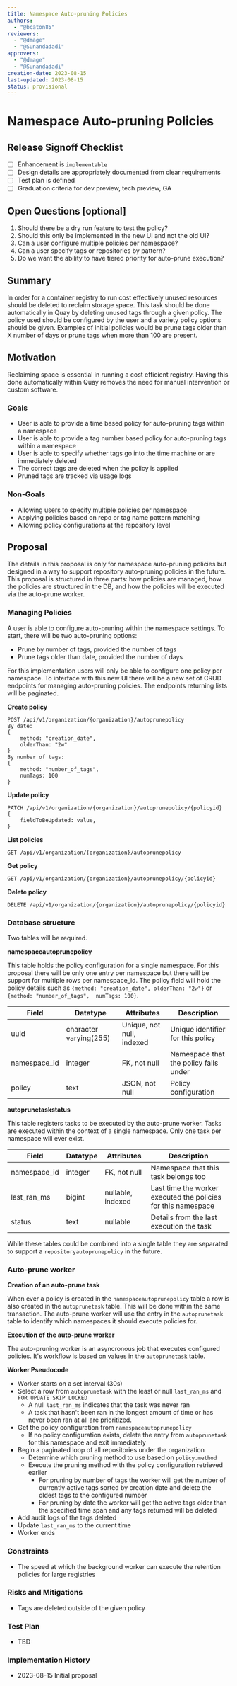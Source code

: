 ```yaml
---
title: Namespace Auto-pruning Policies
authors:
  - "@bcaton85"
reviewers:
  - "@dmage"
  - "@Sunandadadi"
approvers:
  - "@dmage"
  - "@Sunandadadi"
creation-date: 2023-08-15
last-updated: 2023-08-15
status: provisional
---
```


# Namespace Auto-pruning Policies

## Release Signoff Checklist

- [ ] Enhancement is `implementable`
- [ ] Design details are appropriately documented from clear requirements
- [ ] Test plan is defined
- [ ] Graduation criteria for dev preview, tech preview, GA

## Open Questions [optional]

1. Should there be a dry run feature to test the policy?
1. Should this only be implemented in the new UI and not the old UI?
1. Can a user configure multiple policies per namespace?
1. Can a user specify tags or repositories by pattern?
1. Do we want the ability to have tiered priority for auto-prune execution?

## Summary

In order for a container registry to run cost effectively unused resources should be deleted to reclaim storage space. This task should be done automatically in Quay by deleting unused tags through a given policy. The policy used should be configured by the user and a variety policy options should be given. Examples of initial policies would be prune tags older than X number of days or prune tags when more than 100 are present.

## Motivation

Reclaiming space is essential in running a cost efficient registry. Having this done automatically within Quay removes the need for manual intervention or custom software.

### Goals

* User is able to provide a time based policy for auto-pruning tags within a namespace
* User is able to provide a tag number based policy for auto-pruning tags within a namespace
* User is able to specify whether tags go into the time machine or are immediately deleted
* The correct tags are deleted when the policy is applied
* Pruned tags are tracked via usage logs

### Non-Goals

* Allowing users to specify multiple policies per namespace
* Applying policies based on repo or tag name pattern matching
* Allowing policy configurations at the repository level

## Proposal

The details in this proposal is only for namespace auto-pruning policies but designed in a way to support repository auto-pruning policies in the future. This proposal is structured in three parts: how policies are managed, how the policies are structured in the DB, and how the policies will be executed via the auto-prune worker.

### Managing Policies

A user is able to configure auto-pruning within the namespace settings. To start, there will be two auto-pruning options:
* Prune by number of tags, provided the number of tags
* Prune tags older than date, provided the number of days 

For this implementation users will only be able to configure one policy per namespace. To interface with this new UI there will be a new set of CRUD endpoints for managing auto-pruning policies. The endpoints returning lists will be paginated.

**Create policy**
```
POST /api/v1/organization/{organization}/autoprunepolicy
By date:
{
    method: "creation_date",
    olderThan: "2w"  
}
By number of tags:
{
    method: "number_of_tags",
    numTags: 100  
}
```

**Update policy**
```
PATCH /api/v1/organization/{organization}/autoprunepolicy/{policyid}
{
    fieldToBeUpdated: value,
}
```

**List policies**
```
GET /api/v1/organization/{organization}/autoprunepolicy
```

**Get policy**
```
GET /api/v1/organization/{organization}/autoprunepolicy/{policyid}
```

**Delete policy**
```
DELETE /api/v1/organization/{organization}/autoprunepolicy/{policyid}
```

### Database structure
Two tables will be required.

**namespaceautoprunepolicy**

This table holds the policy configuration for a single namespace. For this proposal there will be only one entry per namespace but there will be support for multiple rows per namespace_id. The policy field will hold the policy details such as `{method: "creation_date", olderThan: "2w"}` or `{method: "number_of_tags",  numTags: 100}`.

| Field | Datatype | Attributes | Description|
| --- | ----------- | ----------- | ----------- |
| uuid | character varying(255) | Unique, not null, indexed | Unique identifier for this policy |
| namespace_id | integer | FK, not null | Namespace that the policy falls under |
| policy | text | JSON, not null | Policy configuration |

**autoprunetaskstatus**

This table registers tasks to be executed by the auto-prune worker. Tasks are executed within the context of a single namespace. Only one task per namespace will ever exist.

| Field | Datatype | Attributes | Description |
| --- | ----------- | ----------- | ----------- |
| namespace_id | integer | FK, not null | Namespace that this task belongs too |
| last_ran_ms | bigint | nullable, indexed | Last time the worker executed the policies for this namespace |
| status | text | nullable | Details from the last execution the task |

While these tables could be combined into a single table they are separated to support a `repositoryautoprunepolicy` in the future.

### Auto-prune worker

**Creation of an auto-prune task**

When ever a policy is created in the `namespaceautoprunepolicy` table a row is also created in the `autoprunetask` table. This will be done within the same transaction. The auto-prune worker will use the entry in the `autoprunetask` table to identify which namespaces it should execute policies for.

**Execution of the auto-prune worker**

The auto-pruning worker is an asyncronous job that executes configured policies. It's workflow is based on values in the `autoprunetask` table.

**Worker Pseudocode**
* Worker starts on a set interval (30s)
* Select a row from `autoprunetask` with the least or null `last_ran_ms` and `FOR UPDATE SKIP LOCKED`
    * A null `last_ran_ms` indicates that the task was never ran
    * A task that hasn't been ran in the longest amount of time or has never been ran at all are prioritized.
* Get the policy configuration from `namespaceautoprunepolicy`
    * If no policy configuration exists, delete the entry from `autoprunetask` for this namespace and exit immediately
* Begin a paginated loop of all repositories under the organization
    * Determine which pruning method to use based on `policy.method`
    * Execute the pruning method with the policy configuration retrieved earlier
        * For pruning by number of tags the worker will get the number of currently active tags sorted by creation date and delete the oldest tags to the configured number
        * For pruning by date the worker will get the active tags older than the specified time span and any tags returned will be deleted
* Add audit logs of the tags deleted
* Update `last_ran_ms` to the current time
* Worker ends

### Constraints

* The speed at which the background worker can execute the retention policies for large registries

### Risks and Mitigations

* Tags are deleted outside of the given policy

### Test Plan

* TBD

### Implementation History

* 2023-08-15 Initial proposal
